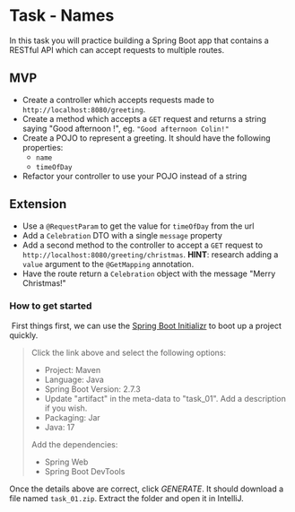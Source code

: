# Task - Names
In this task you will practice building a Spring Boot app that contains a RESTful API which can accept requests to multiple routes.

## MVP

- Create a controller which accepts requests made to `http://localhost:8080/greeting`. 
- Create a method which accepts a `GET` request and returns a string saying "Good afternoon <yourname>!", eg. `"Good afternoon Colin!"`
- Create a POJO to represent a greeting. It should have the following properties:
  - `name`
  - `timeOfDay`
- Refactor your controller to use your POJO instead of a string
  
## Extension
  
- Use a `@RequestParam` to get the value for `timeOfDay` from the url
- Add a `Celebration` DTO with a single `message` property
- Add a second method to the controller to accept a `GET` request to `http://localhost:8080/greeting/christmas`. **HINT**: research adding a `value` argument to the `@GetMapping` annotation.
- Have the route return a `Celebration` object with the message "Merry Christmas!"


### How to get started
​
First things first, we can use the [Spring Boot Initializr](https://start.spring.io/) to boot up a project quickly.
​
> Click the link above and select the following options:
> 
> - Project: Maven
> - Language: Java
> - Spring Boot Version: 2.7.3
> - Update "artifact" in the meta-data to "task_01". Add a description if you wish.
> - Packaging: Jar
> - Java: 17
> 
> Add the dependencies:
> 
> - Spring Web
> - Spring Boot DevTools
>

Once the details above are correct, click *GENERATE*. It should download a file named `task_01.zip`. Extract the folder and open it in IntelliJ.
